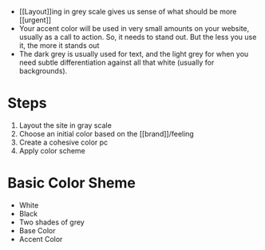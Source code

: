 - [[Layout]]ing in grey scale gives us sense of what should be more [[urgent]]
- Your accent color will be used in very small amounts on your website, usually as a call to action. So, it needs to stand out. But the less you use it, the more it stands out
- The dark grey is usually used for text, and the light grey for when you need subtle differentiation against all that white (usually for backgrounds).

# Steps

1. Layout the site in gray scale
2. Choose an initial color based on the [[brand]]/feeling
3. Create a cohesive color pc
4. Apply color scheme

# Basic Color Sheme
- White
- Black
- Two shades of grey
- Base Color
- Accent Color
